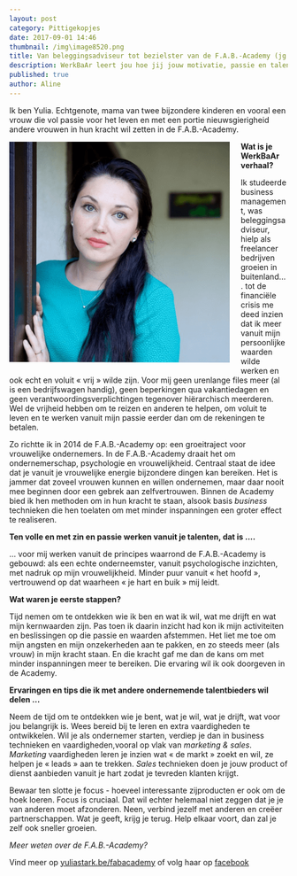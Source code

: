 ```yaml
---
layout: post
category: Pittigekopjes
date: 2017-09-01 14:46
thumbnail: /img\image8520.png
title: Van beleggingsadviseur tot bezielster van de F.A.B.-Academy (jg. 1, afl. 5)
description: WerkBaAr leert jou hoe jij jouw motivatie, passie en talent onder woorden brengt en hoe je jouw werkdroom verwerkt tot een WerkBaAr verhaal.
published: true
author: Aline
---
```




 Ik ben Yulia. Echtgenote, mama van twee bijzondere kinderen en vooral een vrouw die vol passie voor het leven en met een portie nieuwsgierigheid andere vrouwen in hun kracht wil zetten in de  F.A.B.-Academy.


 <img alt="Yulia" class="img-responsive" style="float: left;margin:0 20px 15px 0" src="/img\image8520.png">

**Wat is je WerkBaAr verhaal?**

Ik studeerde business management, was beleggingsadviseur, hielp als freelancer bedrijven groeien in buitenland…. tot de financiële crisis me deed inzien dat ik meer vanuit mijn persoonlijke waarden wilde werken en ook echt en voluit « vrij » wilde zijn. Voor mij geen urenlange files meer (al is een bedrijfswagen handig), geen beperkingen qua vakantiedagen en geen verantwoordingsverplichtingen tegenover hiërarchisch meerderen. Wel de vrijheid hebben om te reizen en anderen te helpen, om voluit te leven en te werken vanuit mijn passie eerder dan om de rekeningen te betalen.

Zo richtte ik in 2014 de F.A.B.-Academy op: een groeitraject voor vrouwelijke ondernemers. In de F.A.B.-Academy draait het om ondernemerschap, psychologie en vrouwelijkheid. Centraal staat de idee dat je vanuit je vrouwelijke energie bijzondere dingen kan bereiken. Het is jammer dat zoveel vrouwen kunnen en willen ondernemen, maar daar nooit mee beginnen door een gebrek aan zelfvertrouwen. Binnen de Academy bied ik hen methoden om in hun kracht te staan, alsook basis *business* technieken die hen toelaten om met minder inspanningen een groter effect te realiseren.

**Ten volle en met zin en passie werken vanuit je talenten, dat is ....**

… voor mij werken vanuit de principes waarrond de F.A.B.-Academy is gebouwd: als een echte onderneemster, vanuit psychologische inzichten, met nadruk op mijn vrouwelijkheid. Minder puur vanuit « het hoofd », vertrouwend op dat waarheen « je hart en buik » mij leidt.

**Wat waren je eerste stappen?**

Tijd nemen om te ontdekken wie ik ben en wat ik wil, wat me drijft en wat mijn kernwaarden zijn. Pas toen ik daarin inzicht had kon ik mijn activiteiten en beslissingen op die passie en waarden afstemmen. Het liet me toe om mijn angsten en mijn onzekerheden aan te pakken, en zo steeds meer (als vrouw) in mijn kracht staan. En die kracht gaf me dan de kans om met minder inspanningen meer te bereiken. Die ervaring wil ik ook doorgeven in de Academy.

**Ervaringen en tips die ik met andere ondernemende talentbieders wil delen ...**

Neem de tijd om te ontdekken wie je bent, wat je wil, wat je drijft, wat voor jou belangrijk is.
Wees bereid bij te leren en extra vaardigheden te ontwikkelen. Wil je als ondernemer starten, verdiep je dan in business technieken en vaardigheden,vooral op vlak van *marketing & sales*. *Marketing* vaardigheden leren je inzien wat « de markt » zoekt en wil, ze helpen je « leads » aan te trekken. *Sales* technieken doen je jouw product of dienst aanbieden vanuit je hart zodat je tevreden klanten krijgt.  

Bewaar ten slotte je focus - hoeveel interessante zijproducten er ook om de hoek loeren. Focus is cruciaal. Dat wil echter helemaal niet zeggen dat je je van anderen moet afzonderen. Neen, verbind jezelf met anderen en creëer partnerschappen. Wat je geeft, krijg je terug. Help elkaar voort, dan zal je zelf ook sneller groeien.

*Meer weten over de F.A.B.-Academy?*

Vind meer op [yuliastark.be/fabacademy](https://www.yuliastark.be/fabacademy/) of volg haar op [facebook](https://www.facebook.com/FemininityAndBusiness)
